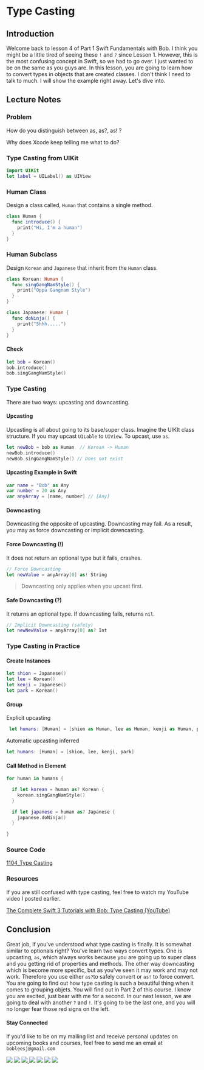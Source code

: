# Type Casting

## Introduction
Welcome back to lesson 4 of Part 1 Swift Fundamentals with Bob. I think you might be a little tired of seeing these `!` and `?` since Lesson 1. However, this is the most confusing concept in Swift, so we had to go over. I just wanted to be on the same as you guys are. In this lesson, you are going to learn how to convert types in objects that are created classes. I don't think I need to talk to much. I will show the example right away. Let's dive into.



## Lecture Notes

### Problem
How do you distinguish between as, as?, as! ?

Why does Xcode keep telling me what to do?

### Type Casting from UIKit
```swift
import UIKit
let label = UILabel() as UIView
```

### Human Class
Design a class called, `Human` that contains a single method.

```swift
class Human {
  func introduce() {
    print("Hi, I'm a human")
  }
}
```

### Human Subclass
Design `Korean` and `Japanese` that inherit from the `Human` class.

```swift
class Korean: Human {
  func singGangNamStyle() {
    print("Oppa Gangnam Style")
  }
}

class Japanese: Human {
  func doNinja() {
    print("Shhh.....")
  }
}
```

#### Check
```swift
let bob = Korean()
bob.introduce()
bob.singGangNamStyle()
```

### Type Casting
There are two ways: upcasting and downcasting.

#### Upcasting
Upcasting is all about going to its base/super class. Imagine the UIKIt class structure. If you may upcast `UILable` to `UIView`. To upcast, use `as`.

```swift
let newBob = bob as Human  // Korean -> Human
newBob.introduce()
newBob.singGangNamStyle() // Does not exist
```

#### Upcasting Example in Swift
```swift
var name = "Bob" as Any
var number = 20 as Any
var anyArray = [name, number] // [Any]
```


#### Downcasting
Downcasting the opposite of upcasting. Downcasting may fail. As a result, you may as force downcasting or implicit downcasting.

#### Force Downcasting (!)
It does not return an optional type but it fails, crashes.

```swift
// Force Downcasting
let newValue = anyArray[0] as! String
```
> Downcasting only applies when you upcast first.

#### Safe Downcasting (?)
 It returns an optional type. If downcasting fails, returns `nil`.

```swift
// Implicit Downcasting (safety)
let newNewValue = anyArray[0] as? Int
```

### Type Casting in Practice

#### Create Instances

```swift
let shion = Japanese()
let lee = Korean()
let kenji = Japanese()
let park = Korean()
```

#### Group
Explicit upcasting
```swift
 let humans: [Human] = [shion as Human, lee as Human, kenji as Human, park as Human]
```

Automatic upcasting inferred
```swift
let humans: [Human] = [shion, lee, kenji, park]
```

#### Call Method in Element
```swift
for human in humans {

  if let korean = human as? Korean {
    korean.singGangNamStyle()
  }

  if let japanese = human as? Japanese {
    japanese.doNinja()
  }

}
```

### Source Code
[1104_Type Casting](https://www.dropbox.com/sh/hxtqsqm8giidire/AACw-_bIamHcQMhMNMaqSIH8a?dl=)

### Resources
If you are still confused with type casting, feel free to watch my YouTube video I posted earlier.

[The Complete Swift 3 Tutorials with Bob: Type Casting (YouTube)](https://www.youtube.com/watch?v=A2M5sIXFNbg&t=12s)



## Conclusion
Great job, if you've understood what type casting is finally. It is somewhat similar to optionals right? You've learn two ways convert types. One is upcasting, `as`, which always works because you are going up to super class and you getting rid of properties and methods. The other way downcasting which is become more specific, but as you've seen it may work and may not work. Therefore you use either `as?`to safely convert or `as!` to force convert. You are going to find out how type casting is such a beautiful thing when it comes to grouping objets. You will find out in Part 2 of this course. I know you are excited, just bear with me for a second. In our next lesson, we are going to deal with another `?` and `!`. It's going to be the last one, and you will no longer fear those red signs on the left.



#### Stay Connected
If you'd like to be on my mailing list and receive personal updates on upcoming books and courses, feel free to send me an email at `bobleesj@gmail.com`
<p>
<a href="http://bobthedeveloper.io"><img src="https://img.shields.io/badge/Personal-Website-333333.svg"></a>
<a href="https://facebook.com/bobthedeveloper"><img src="https://img.shields.io/badge/Facebook-Like-3B5998.svg"></a> <a href="https://youtube.com/bobthedeveloper"><img src="https://img.shields.io/badge/YouTube-Subscribe-CE1312.svg"</a> <a href="https://twitter.com/bobleesj"><img src="https://img.shields.io/badge/Twitter-Follow-55ACEE.svg"></a> <a href="https://instagram.com/bobthedev
"><img src="https://img.shields.io/badge/Instagram-Follow-BB2F92.svg"></a> <a href="https://linkedin.com/in/bobleesj"><img src= "https://img.shields.io/badge/LinkedIn-Connect-0077B5.svg"></a>
<a href="https://medium.com/@bobleesj"><img src="https://img.shields.io/badge/Medium-Read-00AB6C.svg"/></a>
</p>
